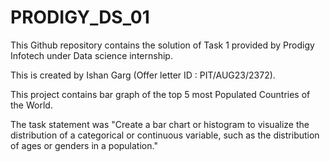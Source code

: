 # PRODIGY_DS_01
This Github repository contains the solution of Task 1 provided by Prodigy Infotech under Data science internship.

This is created by Ishan Garg (Offer letter ID :  PIT/AUG23/2372).

This project contains bar graph of the top 5 most Populated Countries of the World.

The task statement was "Create a bar chart or histogram to visualize the distribution of a categorical or continuous variable, such as the distribution of ages or genders in a population."

